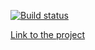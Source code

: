 [![Build status](https://ci.appveyor.com/api/projects/status/btamjseagp3cnsgo/branch/main?svg=true)](https://ci.appveyor.com/project/AnastasiaLunina/ahj-events-goblins/branch/main)

[Link to the project](https://ahj-events.netlify.app/)

